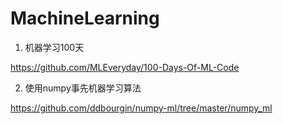 # MachineLearning


1. 机器学习100天   

https://github.com/MLEveryday/100-Days-Of-ML-Code

2. 使用numpy事先机器学习算法

https://github.com/ddbourgin/numpy-ml/tree/master/numpy_ml
